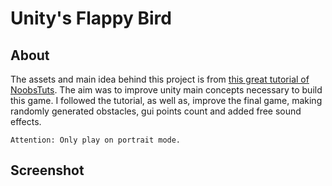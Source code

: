 # Unity's Flappy Bird

## About

The assets and main idea behind this project is from [this great tutorial of NoobsTuts](https://noobtuts.com/unity/2d-flappy-bird-game). The aim was to improve unity main concepts necessary to build this game. I followed the tutorial, as well as, improve the final game, making randomly generated obstacles, gui points count and added free sound effects.

`Attention: Only play on portrait mode.`

## Screenshot

<!-- <img src="bird.gif" width="300" /> -->
